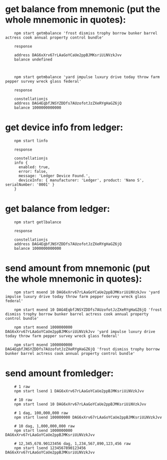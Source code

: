 # get balance from mnemonic (put the whole mnemonic in quotes):

        npm start getmbalance 'frost dismiss trophy borrow bunker barrel actress cook annual property control bundle'

        response

        address DAG6xXrv67rLAaGoYCaUe2ppBJMKsriUiNVzkJvv
        balance undefined



        npm start getmbalance 'yard impulse luxury drive today throw farm pepper survey wreck glass federal'

        response

        constellationjs
        address DAG4EqbfJNSYZDDfs7AUzofotJzZXeRYgHaGZ6jQ
        balance 1000000000000

# get device info from ledger:

        npm start linfo

        response

        constellationjs
        info {
          enabled: true,
          error: false,
          message: 'Ledger Device Found.',
          deviceInfo: { manufacturer: 'Ledger', product: 'Nano S', serialNumber: '0001' }
        }


# get balance from ledger:

        npm start getlbalance

        response

        constellationjs
        address DAG4EqbfJNSYZDDfs7AUzofotJzZXeRYgHaGZ6jQ
        balance 1000000000000

# send amount from mnemonic (put the whole mnemonic in quotes):

        npm start msend 10 DAG6xXrv67rLAaGoYCaUe2ppBJMKsriUiNVzkJvv 'yard impulse luxury drive today throw farm pepper survey wreck glass federal'

        npm start msend 10 DAG4EqbfJNSYZDDfs7AUzofotJzZXeRYgHaGZ6jQ 'frost dismiss trophy borrow bunker barrel actress cook annual property control bundle'

        npm start msend 1000000000 DAG6xXrv67rLAaGoYCaUe2ppBJMKsriUiNVzkJvv 'yard impulse luxury drive today throw farm pepper survey wreck glass federal'

        npm start msend 1000000000 DAG4EqbfJNSYZDDfs7AUzofotJzZXeRYgHaGZ6jQ 'frost dismiss trophy borrow bunker barrel actress cook annual property control bundle'

# send amount fromledger:

        # 1 raw
        npm start lsend 1 DAG6xXrv67rLAaGoYCaUe2ppBJMKsriUiNVzkJvv

        # 10 raw
        npm start lsend 10 DAG6xXrv67rLAaGoYCaUe2ppBJMKsriUiNVzkJvv

        # 1 dag, 100,000,000 raw
        npm start lsend 100000000 DAG6xXrv67rLAaGoYCaUe2ppBJMKsriUiNVzkJvv

        # 10 dag, 1,000,000,000 raw
        npm start lsend 1000000000 DAG6xXrv67rLAaGoYCaUe2ppBJMKsriUiNVzkJvv

        # 12,345,678.90123456 dag, 1,234,567,890,123,456 raw
        npm start lsend 1234567890123456 DAG6xXrv67rLAaGoYCaUe2ppBJMKsriUiNVzkJvv

